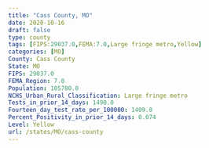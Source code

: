 ```yaml
---
title: "Cass County, MO"
date: 2020-10-16
draft: false
type: county
tags: [FIPS:29037.0,FEMA:7.0,Large fringe metro,Yellow]
categories: [MO]
County: Cass County
State: MO
FIPS: 29037.0
FEMA_Region: 7.0
Population: 105780.0
NCHS_Urban_Rural_Classification: Large fringe metro
Tests_in_prior_14_days: 1490.0
Fourteen_day_test_rate_per_100000: 1409.0
Percent_Positivity_in_prior_14_days: 0.074
Level: Yellow
url: /states/MO/cass-county
---
```



